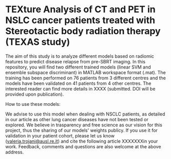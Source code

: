 # TEXture Analysis of CT and PET in NSLC cancer patients treated with Stereotactic body radiation therapy (TEXAS study)
The aim of this study is to analyze different models based on radiomic features to predict disease relapse from pre-SBRT imaging.
In this repository, you will find two different trained models (linear SVM and ensemble subspace discriminant) in MATLAB workspace format (.mat). The training has been performed on 76 patients from 3 different centres and the models have been validated on 41 patients from 4 other centres. The interested reader can find more details in XXXX (submitted. DOI will be provided upon publication).

How to use these models:


We advise to use this model when dealing with NSCLC patients, as detailed in our article as other lung cancer diseases have not been tested or explored. We believe in trasparency and free science as our vision for this project, thus the sharing of our models' weights publicy. If you use it for validation in your patient cohort, please let us know (valeria.trojani@ausl.re.it) and cite the following article XXXXXXXin your work. Feedback, comments and questions are also welcome at the above address.
